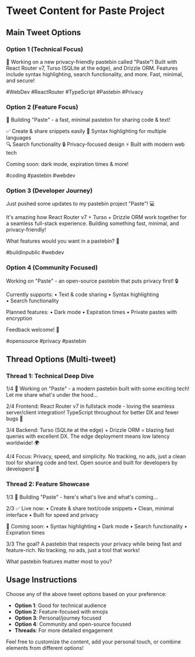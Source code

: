 # Tweet Content for Paste Project

## Main Tweet Options

### Option 1 (Technical Focus)
🚀 Working on a new privacy-friendly pastebin called "Paste"! Built with React Router v7, Turso (SQLite at the edge), and Drizzle ORM. Features include syntax highlighting, search functionality, and more. Fast, minimal, and secure! 

#WebDev #ReactRouter #TypeScript #Pastebin #Privacy

### Option 2 (Feature Focus)
📝 Building "Paste" - a fast, minimal pastebin for sharing code & text! 

✅ Create & share snippets easily
🎨 Syntax highlighting for multiple languages  
🔍 Search functionality
🔒 Privacy-focused design
⚡ Built with modern web tech

Coming soon: dark mode, expiration times & more!

#coding #pastebin #webdev

### Option 3 (Developer Journey)
Just pushed some updates to my pastebin project "Paste"! 💻

It's amazing how React Router v7 + Turso + Drizzle ORM work together for a seamless full-stack experience. Building something fast, minimal, and privacy-friendly! 

What features would you want in a pastebin? 🤔

#buildinpublic #webdev

### Option 4 (Community Focused)
Working on "Paste" - an open-source pastebin that puts privacy first! 🔒

Currently supports:
• Text & code sharing
• Syntax highlighting  
• Search functionality

Planned features:
• Dark mode
• Expiration times
• Private pastes with encryption

Feedback welcome! 🙏

#opensource #privacy #pastebin

## Thread Options (Multi-tweet)

### Thread 1: Technical Deep Dive
1/4 🧵 Working on "Paste" - a modern pastebin built with some exciting tech! Let me share what's under the hood...

2/4 Frontend: React Router v7 in fullstack mode - loving the seamless server/client integration! TypeScript throughout for better DX and fewer bugs 🐛

3/4 Backend: Turso (SQLite at the edge) + Drizzle ORM = blazing fast queries with excellent DX. The edge deployment means low latency worldwide! 🌍

4/4 Focus: Privacy, speed, and simplicity. No tracking, no ads, just a clean tool for sharing code and text. Open source and built for developers by developers! 💙

### Thread 2: Feature Showcase
1/3 🚀 Building "Paste" - here's what's live and what's coming...

2/3 ✅ Live now:
• Create & share text/code snippets
• Clean, minimal interface
• Built for speed and privacy

🔨 Coming soon:
• Syntax highlighting
• Dark mode
• Search functionality
• Expiration times

3/3 The goal? A pastebin that respects your privacy while being fast and feature-rich. No tracking, no ads, just a tool that works! 

What pastebin features matter most to you?

## Usage Instructions

Choose any of the above tweet options based on your preference:
- **Option 1**: Good for technical audience
- **Option 2**: Feature-focused with emojis
- **Option 3**: Personal/journey focused
- **Option 4**: Community and open-source focused
- **Threads**: For more detailed engagement

Feel free to customize the content, add your personal touch, or combine elements from different options!